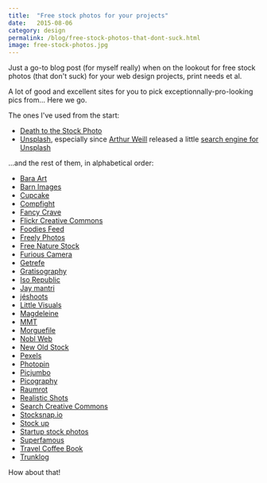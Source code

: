 ```yaml
---
title:  "Free stock photos for your projects"
date:   2015-08-06
category: design
permalink: /blog/free-stock-photos-that-dont-suck.html
image: free-stock-photos.jpg
---
```

Just a go-to blog post (for myself really) when on the lookout for free stock photos (that don't suck) for your web design projects, print needs et al.

A lot of good and excellent sites for you to pick exceptionnally-pro-looking pics from... Here we go.

The ones I've used from the start:

*	<a href="http://join.deathtothestockphoto.com/" title="Death to the Stock Photo" target="_blank">Death to the Stock Photo</a>	
*	<a href="http://unsplash.com/" title="Unsplash" target="_blank">Unsplash</a>, especially since <a href="https://twitter.com/arthurWeill" title="Arthur Weill" target="_blank">Arthur Weill</a> released a little <a href="http://www.arthurweill.fr/Unsplash/en" title="Unsplash search engine" target="_blank">search engine for Unsplash</a>

...and the rest of them, in alphabetical order:

*	<a href="http://www.bara-art.com/" title="Bara Art" target="_blank">Bara Art</a>
*	<a href="http://barnimages.com/" title="Barn Images" target="_blank">Barn Images</a>
*	<a href="http://cupcake.nilssonlee.se/" title="Cupcake" target="_blank">Cupcake</a>
*	<a href="http://compfight.com/" title="Compfight" target="_blank">Compfight</a>
*	<a href="http://fancycrave.com/" title="Fancy Crave" target="_blank">Fancy Crave</a>
*	<a href="https://www.flickr.com/creativecommons/" title="Flickr Creative Commons" target="_blank">Flickr Creative Commons</a>
*	<a href="http://foodiesfeed.com/category/free-food-images/" title="Foodies Feed" target="_blank">Foodies Feed</a>
*	<a href="http://freelyphotos.com/" title="Freely Photos" target="_blank">Freely Photos</a>
*	<a href="http://freenaturestock.com/" title="ree Nature Stock" target="_blank">Free Nature Stock</a>
*	<a href="http://furiouscamera.com/" title="Furious Camera" target="_blank">Furious Camera</a>
* <a href="http://getrefe.tumblr.com/" title="Getrefe" target="_blank">Getrefe</a>
*	<a href="http://www.gratisography.com/" title="Gratisography" target="_blank">Gratisography</a>
*	<a href="http://isorepublic.com/" title="Iso Republic" target="_blank">Iso Republic</a>
*	<a href="http://jaymantri.com/" title="Jay mantri" target="_blank">Jay mantri</a>
*	<a href="http://jeshoots.com/" title="jéshoots" target="_blank">jéshoots</a>
*	<a href="http://littlevisuals.co/" title="Little Visuals" target="_blank">Little Visuals</a>
*	<a href="http://magdeleine.co/" title="Magdeleine" target="_blank">Magdeleine</a>
*	<a href="http://mmt.li/" title="MMT" target="_blank">MMT</a>
*	<a href="http://www.morguefile.com" title="Morguefile" target="_blank">Morguefile</a>
*	<a href="http://www.noblweb.com/" title="Nobl Web" target="_blank">Nobl Web</a>
*	<a href="http://nos.twnsnd.co/" title="New Old Stock" target="_blank">New Old Stock</a>
*	<a href="http://www.pexels.com/" title="Pexels" target="_blank">Pexels</a>
*	<a href="http://photopin.com/" title="Photopin" target="_blank">Photopin</a>
*	<a href="http://picjumbo.com/" title="Picjumbo" target="_blank">Picjumbo</a>
*	<a href="http://picography.co/" title="Picography" target="_blank">Picography</a>
*	<a href="http://www.raumrot.com/" title="Raumrot" target="_blank">Raumrot</a>
*	<a href="http://realisticshots.com/" title="Realistic Shots" target="_blank">Realistic Shots</a>
*	<a href="http://search.creativecommons.org/" title="Creative Commons" target="_blank">Search Creative Commons</a>
*	<a href="https://stocksnap.io/" title="StockSnap.io" target="_blank">Stocksnap.io</a>
*	<a href="http://www.sitebuilderreport.com/stock-up" title="Stock Up" target="_blank">Stock up</a>
*	<a href="http://startupstockphotos.com" title="Startup stock photos" target="_blank">Startup stock photos</a>
*	<a href="http://images.superfamous.com/" title="" target="_blank">Superfamous</a>
*	<a href="http://travelcoffeebook.tumblr.com/" title="Travel Coffee Book" target="_blank">Travel Coffee Book</a>
*	<a href="http://trunklog.com/" title="Trunklog" target="_blank">Trunklog</a>

How about that!